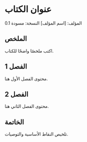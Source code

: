 # عنوان الكتاب

المؤلف: [اسم المؤلف]
النسخة: مسودة 0.1

## الملخص
اكتب ملخصًا واضحًا للكتاب.

## الفصل 1
محتوى الفصل الأول هنا.

## الفصل 2
محتوى الفصل الثاني هنا.

## الخاتمة
تلخيص النقاط الأساسية والتوصيات.

